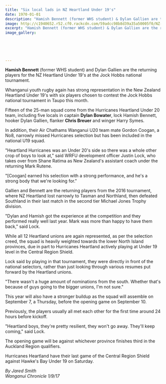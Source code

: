 ```yaml
---
title: "Six local lads in NZ Heartland Under 19's"
date: 1970-01-01
description: "Hamish Bennett (former WHS student) & Dylan Gallien are the returning players for the NZ Heartland Under 19's..."
image: http://c1940652.r52.cf0.rackcdn.com/59adcc98b8d39a35a50005f0/NZ-Heartland-U19-Bennett-Aug-chron.jpg
excerpt: "Hamish Bennett (former WHS student) & Dylan Gallien are the returning players for the NZ Heartland Under 19's at the Jock Hobbs national tournament."
image_gallery:
    
    
    
    
    
---
```


<p><span><span><strong>Hamish Bennett</strong> (f<span>ormer WHS student) and</span><span>&nbsp;</span></span>Dylan Gallien are the returning players for the NZ Heartland Under 19's at the Jock Hobbs national tournament.</span></p>
<p class="element element-paragraph">Whanganui youth rugby again has strong representation in the New Zealand Heartland Under 19's with six players chosen to contest the Jock Hobbs national tournament in Taupo this month.</p>
<p class="element element-paragraph">Fifteen of the 25-man squad come from the Hurricanes Heartland Under 20 team, including five locals in captain <strong>Dylan Bowater</strong>, lock Hamish Bennett, hooker Dylan Gallien, flanker <strong>Chris Breuer</strong> and winger Harry Symes.</p>
<p class="element element-paragraph">In addition, their Air Chathams Wanganui U20 team mate Gordon Coogan, a No8, narrowly missed Hurricanes selection but has been included in the national U19 squad.</p>
<p class="element element-paragraph">"Heartland Hurricanes was an Under 20's side so there was a whole other crop of boys to look at," said WRFU development officer Justin Lock, who takes over from Shane Ratima as New Zealand's assistant coach under the returning Mark Rutene.</p>
<p class="element element-paragraph">"[Coogan] earned his selection with a strong performance, and he's a strong body that we're looking for."</p>
<p class="element element-paragraph">Gallien and Bennett are the returning players from the 2016 tournament, where NZ Heartland lost narrowly to Tasman and Northland, then defeated Southland in their last match in the second tier Michael Jones Trophy division.</p>
<p class="element element-paragraph">"Dylan and Hamish got the experience at the competition and they performed really well last year. Mark was more than happy to have them back," said Lock.</p>
<p class="element element-paragraph">While all 12 Heartland unions are again represented, as per the selection creed, the squad is heavily weighted towards the lower North Island provinces, due in part to Hurricanes Heartland actively playing at Under 19 level in the Central Region Shield.</p>
<p class="element element-paragraph">Lock said by playing in that tournament, they were directly in front of the national selectors, rather than just looking through various resumes put forward by the Heartland unions.</p>
<p class="element element-paragraph">"There wasn't a huge amount of nominations from the south. Whether that's because of guys going to the bigger unions, I'm not sure."</p>
<p class="element element-paragraph">This year will also have a stronger buildup as the squad will assemble on September 7, a Thursday, before the opening game on September 10.</p>
<p class="element element-paragraph">Previously, the players usually all met each other for the first time around 24 hours before kickoff.</p>
<p class="element element-paragraph">"Heartland boys, they're pretty resilient, they won't go away. They'll keep coming," said Lock.</p>
<p class="element element-paragraph">The opening game will be against whichever province finishes third in the Auckland Region qualifiers.</p>
<p class="element element-paragraph">Hurricanes Heartland have their last game of the Central Region Shield against Hawke's Bay Under 19 on Saturday.</p>
<p class="element element-paragraph"><em>By Jared Smith</em><br /><em>Wanganui Chronicle 1/9/17</em></p>

